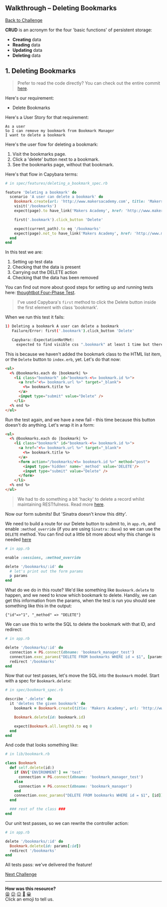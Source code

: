 ## Walkthrough – Deleting Bookmarks

[Back to Challenge](../13_deleting_bookmarks.md)

**CRUD** is an acronym for the four 'basic functions' of persistent storage:

- **Creating** data
- **Reading** data
- **Updating** data
- **Deleting** data

## 1. Deleting Bookmarks

> Prefer to read the code directly? You can check out the entire commit [here](https://github.com/makersacademy/bookmark_manager_example/commit/1190542d2fff26b9d24ea742d55fcb807c0bbca3).

Here's our requirement:

* Delete Bookmarks

Here's a User Story for that requirement:

```
As a user
So I can remove my bookmark from Bookmark Manager
I want to delete a bookmark
```

Here's the user flow for deleting a bookmark:

1. Visit the bookmarks page.
2. Click a 'delete' button next to a bookmark.
3. See the bookmarks page, without that bookmark.

Here's that flow in Capybara terms:

```ruby
# in spec/features/deleting_a_bookmark_spec.rb

feature 'Deleting a bookmark' do
  scenario 'A user can delete a bookmark' do
    Bookmark.create(url: 'http://www.makersacademy.com', title: 'Makers Academy')
    visit('/bookmarks')
    expect(page).to have_link('Makers Academy', href: 'http://www.makersacademy.com')

    first('.bookmark').click_button 'Delete'

    expect(current_path).to eq '/bookmarks'
    expect(page).not_to have_link('Makers Academy', href: 'http://www.makersacademy.com')
  end
end
```

In this test we are:

1. Setting up test data
2. Checking that the data is present
3. Carrying out the DELETE action
4. Checking that the data has been removed

You can find out more about good steps for setting up and running tests here: [thoughtbot Four-Phase Test](https://robots.thoughtbot.com/four-phase-test).

> I've used Capybara's `first` method to click the Delete button inside the first element with class 'bookmark'.

When we run this test it fails:

```sh
1) Deleting a bookmark A user can delete a bookmark
   Failure/Error: first('.bookmark').click_button 'Delete'

   Capybara::ExpectationNotMet:
     expected to find visible css ".bookmark" at least 1 time but there were no matches
```

This is because we haven't added the bookmark class to the HTML list item, or the `Delete` button to `index.erb`, yet. Let's do that now:

```html
<ul>
  <% @bookmarks.each do |bookmark| %>
    <li class="bookmark" id="bookmark-<%= bookmark.id %>">
      <a href="<%= bookmark.url %>" target="_blank">
        <%= bookmark.title %>
      </a>
      <input type="submit" value="Delete" />
    </li>
  <% end %>
</ul>
```

Run the test again, and we have a new fail - this time because this button doesn't do anything. Let's wrap it in a form:

```html
<ul>
  <% @bookmarks.each do |bookmark| %>
    <li class="bookmark" id="bookmark-<%= bookmark.id %>">
      <a href="<%= bookmark.url %>" target="_blank">
        <%= bookmark.title %>
      </a>
      <form action="/bookmarks/<%= bookmark.id %>" method="post">
        <input type='hidden' name='_method' value='DELETE'/>
        <input type="submit" value="Delete" />
      </form>
    </li>
  <% end %>
</ul>
```

> We had to do something a bit 'hacky' to delete a record whilst maintaining RESTfulness.  Read more [here](https://softwareengineering.stackexchange.com/questions/114156/why-are-there-are-no-put-and-delete-methods-on-html-forms).

Now our form submits! But 'Sinatra doesn't know this ditty'.

We need to build a route for our Delete button to submit to, in `app.rb`, and enable `:method_override` (if you are using `Sinatra::Base`) so we can use the `DELETE` method. You can find out a little bit more about why this change is needed [here](http://sinatrarb.com/configuration.html)

```ruby
# in app.rb

enable :sessions, :method_override

delete '/bookmarks/:id' do
  # let's print out the form params
  p params
end
```

What do we do in this route? We'd like something like `Bookmark.delete` to happen, and we need to know which bookmark to delete. Handily, we can get this information from the params, when the test is run you should see something like this in the output:

```
{"id"=>"1", "_method" => "DELETE"}
```

We can use this to write the SQL to delete the bookmark with that ID, and redirect:

```ruby
# in app.rb

delete '/bookmarks/:id' do
  connection = PG.connect(dbname: 'bookmark_manager_test')
  connection.exec_params("DELETE FROM bookmarks WHERE id = $1", [params[:id]])
  redirect '/bookmarks'
end
```

Now that our test passes, let's move the SQL into the `Bookmark` model. Start with a spec for `Bookmark.delete`:

```ruby
# in spec/bookmark_spec.rb

describe '.delete' do
  it 'deletes the given bookmark' do
    bookmark = Bookmark.create(title: 'Makers Academy', url: 'http://www.makersacademy.com')

    Bookmark.delete(id: bookmark.id)

    expect(Bookmark.all.length).to eq 0
  end
end
```

And code that looks something like:

```ruby
# in lib/bookmark.rb

class Bookmark
  def self.delete(id:)
    if ENV['ENVIRONMENT'] == 'test'
      connection = PG.connect(dbname: 'bookmark_manager_test')
    else
      connection = PG.connect(dbname: 'bookmark_manager')
    end
    connection.exec_params("DELETE FROM bookmarks WHERE id = $1", [id])
  end

  ### rest of the class ###
end
```

Our unit test passes, so we can rewrite the controller action:

```ruby
# in app.rb

delete '/bookmarks/:id' do
  Bookmark.delete(id: params[:id])
  redirect '/bookmarks'
end
```

All tests pass: we've delivered the feature!


[Next Challenge](../14_crud.md)

<!-- BEGIN GENERATED SECTION DO NOT EDIT -->

---

**How was this resource?**  
[😫](https://airtable.com/shrUJ3t7KLMqVRFKR?prefill_Repository=course&prefill_File=bookmark_manager/walkthroughs/13.md&prefill_Sentiment=😫) [😕](https://airtable.com/shrUJ3t7KLMqVRFKR?prefill_Repository=course&prefill_File=bookmark_manager/walkthroughs/13.md&prefill_Sentiment=😕) [😐](https://airtable.com/shrUJ3t7KLMqVRFKR?prefill_Repository=course&prefill_File=bookmark_manager/walkthroughs/13.md&prefill_Sentiment=😐) [🙂](https://airtable.com/shrUJ3t7KLMqVRFKR?prefill_Repository=course&prefill_File=bookmark_manager/walkthroughs/13.md&prefill_Sentiment=🙂) [😀](https://airtable.com/shrUJ3t7KLMqVRFKR?prefill_Repository=course&prefill_File=bookmark_manager/walkthroughs/13.md&prefill_Sentiment=😀)  
Click an emoji to tell us.

<!-- END GENERATED SECTION DO NOT EDIT -->
